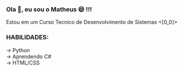 ###  Ola 👋, eu sou o Matheus 😄 !!!

<p> Estou em um Curso Tecnico de Desenvolvimento de Sistemas <[0_0]> </p>

<h3>HABILIDADES:</h3>
<p>
  -> Python <br>
  -> Aprendendo C# <br>
  -> HTML/CSS 
 </p>
<!--
**AlbatrozPyt/AlbatrozPyt** is a ✨ _special_ ✨ repository because its `README.md` (this file) appears on your GitHub profile.

Here are some ideas to get you started:

- 🔭 I’m currently working on ...
- 🌱 I’m currently learning ...
- 👯 I’m looking to collaborate on ...
- 🤔 I’m looking for help with ...
- 💬 Ask me about ...
- 📫 How to reach me: ...
- 😄 Pronouns: ...
- ⚡ Fun fact: ...
-->
